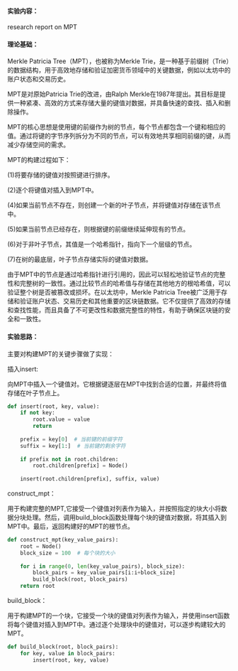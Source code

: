 #### 实验内容：
research report on MPT
#### 理论基础：
Merkle Patricia Tree（MPT），也被称为Merkle Trie，是一种基于前缀树（Trie）的数据结构，用于高效地存储和验证加密货币领域中的关键数据，例如以太坊中的账户状态和交易历史。

MPT是对原始Patricia Trie的改进，由Ralph Merkle在1987年提出。其目标是提供一种紧凑、高效的方式来存储大量的键值对数据，并具备快速的查找、插入和删除操作。

MPT的核心思想是使用键的前缀作为树的节点，每个节点都包含一个键和相应的值。通过将键的字节序列拆分为不同的节点，可以有效地共享相同前缀的键，从而减少存储空间的需求。

MPT的构建过程如下：

(1)将要存储的键值对按照键进行排序。

(2)逐个将键值对插入到MPT中。

(4)如果当前节点不存在，则创建一个新的叶子节点，并将键值对存储在该节点中。

(5)如果当前节点已经存在，则根据键的前缀继续延伸现有的节点。

(6)对于非叶子节点，其值是一个哈希指针，指向下一个层级的节点。

(7)在树的最底层，叶子节点存储实际的键值对数据。

由于MPT中的节点是通过哈希指针进行引用的，因此可以轻松地验证节点的完整性和完整树的一致性。通过比较节点的哈希值与存储在其他地方的根哈希值，可以验证整个树是否被篡改或损坏。在以太坊中，Merkle Patricia Tree被广泛用于存储和验证账户状态、交易历史和其他重要的区块链数据。它不仅提供了高效的存储和查找性能，而且具备了不可更改性和数据完整性的特性，有助于确保区块链的安全和一致性。
#### 实验思路：
主要对构建MPT的关键步骤做了实现：

插入insert:

向MPT中插入一个键值对。它根据键逐层在MPT中找到合适的位置，并最终将值存储在叶子节点上。
```python
def insert(root, key, value):
    if not key:
        root.value = value
        return
    
    prefix = key[0]  # 当前键的前缀字符
    suffix = key[1:]  # 当前键的剩余字符
    
    if prefix not in root.children:
        root.children[prefix] = Node()
    
    insert(root.children[prefix], suffix, value)
```


construct_mpt：

用于构建完整的MPT,它接受一个键值对列表作为输入，并按照指定的块大小将数据分块处理。然后，调用build_block函数处理每个块的键值对数据，将其插入到MPT中。最后，返回构建好的MPT的根节点。
```python
def construct_mpt(key_value_pairs):
    root = Node()
    block_size = 100  # 每个块的大小
    
    for i in range(0, len(key_value_pairs), block_size):
        block_pairs = key_value_pairs[i:i+block_size]
        build_block(root, block_pairs)
    return root
```


build_block：

用于构建MPT的一个块，它接受一个块的键值对列表作为输入，并使用insert函数将每个键值对插入到MPT中。通过逐个处理块中的键值对，可以逐步构建较大的MPT。
```python
def build_block(root, block_pairs):
    for key, value in block_pairs:
        insert(root, key, value)
```
